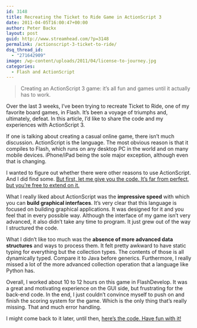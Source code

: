 ```yaml
---
id: 3148
title: Recreating the Ticket to Ride Game in ActionScript 3
date: 2011-04-05T16:00:47+00:00
author: Peter Backx
layout: post
guid: http://www.streamhead.com/?p=3148
permalink: /actionscript-3-ticket-to-ride/
dsq_thread_id:
  - "271642909"
image: /wp-content/uploads/2011/04/license-to-journey.jpg
categories:
  - Flash and ActionScript
---
```

> Creating an ActionScript 3 game: it&#8217;s all fun and games until it actually has to work.

Over the last 3 weeks, I&#8217;ve been trying to recreate Ticket to Ride, one of my favorite board games, in Flash. It&#8217;s been a voyage of triumphs and, ultimately, defeat. In this article, I&#8217;d like to share the code and my experiences with ActionScript 3.

<!--more-->If one is talking about creating a casual online game, there isn&#8217;t much discussion. ActionScript is the language. The most obvious reason is that it compiles to Flash, which runs on any desktop PC in the world and on many mobile devices. iPhone/iPad being the sole major exception, although even that is changing.

I wanted to figure out whether there were other reasons to use ActionScript. And I did find some. <a title="Github License to Journey, a Ticket to Ride clone" href="https://github.com/pbackx/License-to-Journey" target="_blank">But first, let me give you the code. It&#8217;s far from perfect, but you&#8217;re free to extend on it.</a>

What I really liked about ActionScript was the **impressive speed** with which you can **build graphical interfaces**. It&#8217;s very clear that this language is focused on building graphical applications. It was designed for it and you feel that in every possible way. Although the interface of my game isn&#8217;t very advanced, it also didn&#8217;t take any time to program. It just grew out of the way I structured the code.

What I didn&#8217;t like too much was the **absence of more advanced data structures** and ways to process them. It felt pretty awkward to have static typing for everything but the collection types. The contents of those is all dynamically typed. Compare it to Java before generics. Furthermore, I really missed a lot of the more advanced collection operation that a language like Python has.

Overall, I worked about 10 to 12 hours on this game in FlashDevelop. It was a great and motivating experience on the GUI side, but frustrating for the back-end code. In the end, I just couldn&#8217;t convince myself to push on and finish the scoring system for the game. Which is the only thing that&#8217;s really missing. That and much error handling.

I might come back to it later, until then, <a title="License to Journey, inspired by Ticket to Ride" href="https://github.com/pbackx/License-to-Journey" target="_blank">here&#8217;s the code. Have fun with it!</a>

<!-- AddThis Advanced Settings generic via filter on the_content -->

<!-- AddThis Share Buttons generic via filter on the_content -->